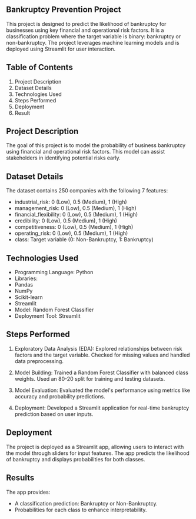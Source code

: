 ## Bankruptcy Prevention Project

This project is designed to predict the likelihood of bankruptcy for businesses using key financial and operational risk factors. It is a classification problem where the target variable is binary: bankruptcy or non-bankruptcy. The project leverages machine learning models and is deployed using Streamlit for user interaction.

## Table of Contents
1. Project Description
2. Dataset Details
3. Technologies Used
4. Steps Performed
5. Deployment
6. Result

## Project Description
The goal of this project is to model the probability of business bankruptcy using financial and operational risk factors. This model can assist stakeholders in identifying potential risks early.

## Dataset Details
The dataset contains 250 companies with the following 7 features:

* industrial_risk: 0 (Low), 0.5 (Medium), 1 (High)
* management_risk: 0 (Low), 0.5 (Medium), 1 (High)
* financial_flexibility: 0 (Low), 0.5 (Medium), 1 (High)
* credibility: 0 (Low), 0.5 (Medium), 1 (High)
* competitiveness: 0 (Low), 0.5 (Medium), 1 (High)
* operating_risk: 0 (Low), 0.5 (Medium), 1 (High)
* class: Target variable (0: Non-Bankruptcy, 1: Bankruptcy)

## Technologies Used
* Programming Language: Python
* Libraries:
* Pandas
* NumPy
* Scikit-learn
* Streamlit
* Model: Random Forest Classifier
* Deployment Tool: Streamlit

## Steps Performed
1. Exploratory Data Analysis (EDA):
Explored relationships between risk factors and the target variable.
Checked for missing values and handled data preprocessing.

2. Model Building:
Trained a Random Forest Classifier with balanced class weights.
Used an 80-20 split for training and testing datasets.

3. Model Evaluation:
Evaluated the model's performance using metrics like accuracy and probability predictions.

4. Deployment:
Developed a Streamlit application for real-time bankruptcy prediction based on user inputs.

## Deployment
The project is deployed as a Streamlit app, allowing users to interact with the model through sliders for input features. The app predicts the likelihood of bankruptcy and displays probabilities for both classes.

## Results
The app provides:

* A classification prediction: Bankruptcy or Non-Bankruptcy.
* Probabilities for each class to enhance interpretability.

